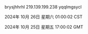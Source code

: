brysjhhrhl 219.139.199.238 yqqlmgsycl

2024年 10月 26日 星期六 01:00:02 CST

2024年 10月 25日 星期五 17:00:02 GMT
